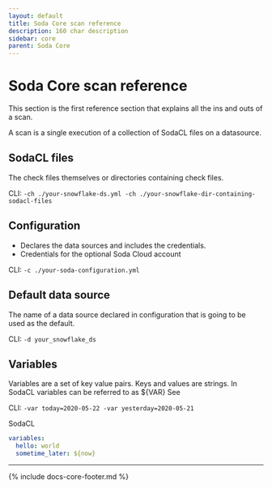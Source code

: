 ```yaml
---
layout: default
title: Soda Core scan reference
description: 160 char description
sidebar: core
parent: Soda Core
---
```


# Soda Core scan reference

This section is the first reference section that explains all the ins and outs of a scan.

A scan is a single execution of a collection of SodaCL files on a datasource.

## SodaCL files

The check files themselves or directories containing check files.

CLI: `-ch ./your-snowflake-ds.yml -ch ./your-snowflake-dir-containing-sodacl-files`

## Configuration

* Declares the data sources and includes the credentials.
* Credentials for the optional Soda Cloud account

CLI: `-c ./your-soda-configuration.yml`

## Default data source
The name of a data source declared in configuration that is going to be used as the default.

CLI: `-d your_snowflake_ds`

## Variables
Variables are a set of key value pairs. Keys and values are strings. In SodaCL variables can be referred to as ${VAR} See

CLI: `-var today=2020-05-22 -var yesterday=2020-05-21`

SodaCL
```yaml
variables:
  hello: world
  sometime_later: ${now}
```



---
{% include docs-core-footer.md %}
